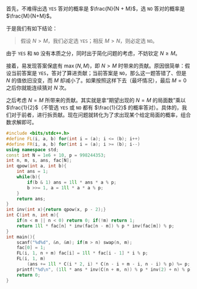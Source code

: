 首先，不难得出选 `YES` 答对的概率是 $\frac{N}{N + M}$，选 `NO` 答对的概率是 $\frac{M}{N+M}$。

于是我们有如下结论：

> 假设 $N > M$，我们必定选 `YES`；相反 $M > N$，则必定选 `NO`。

由于 `YES` 和 `NO` 没有本质之分，同时出于简化问题的考虑，不妨钦定 $N \geq M$。

接着，易发现答案保底有 $\max(N,M)$，即 $N>M$ 时带来的贡献。原因很简单：假设当前答案是 `YES`，答对了算进贡献；当前答案是 `NO`，那么这一题答错了、但是 $N$ 的值依旧没变，而 $M$ 却减小了。如果按照这样下去（最坏情况），最后 $M=0$ 之后你就能连续猜对 $N$ 次。

之后考虑 $N=M$ 所带来的贡献。其实就是拿“期望出现的 $N=M$ 的局面数”乘以 $\frac{1}{2}$（不管选 `YES` 或 `NO` 都有 $\frac{1}{2}$ 的概率答对）。具体的，我们对于前者，进行拆贡献。现在问题就转化为了求出现某个给定局面的概率，组合数求解即可。

```cpp
#include <bits/stdc++.h>
#define FL(i, a, b) for(int i = (a); i <= (b); i++)
#define FR(i, a, b) for(int i = (a); i >= (b); i--)
using namespace std;
const int N = 1e6 + 10, p = 998244353;
int n, m, s, ans, fac[N];
int qpow(int a, int b){
	int ans = 1;
	while(b){
		if(b & 1) ans = 1ll * ans * a % p;
		b >>= 1, a = 1ll * a * a % p;
	}
	return ans;
}
int inv(int x){return qpow(x, p - 2);}
int C(int n, int m){
	if(n < m || n < 0) return 0; if(!m) return 1;
	return 1ll * fac[n] * inv(fac[n - m]) % p * inv(fac[m]) % p;
}
int main(){
	scanf("%d%d", &n, &m); if(m > n) swap(n, m);
	fac[0] = 1;
	FL(i, 1, n + m) fac[i] = 1ll * fac[i - 1] * i % p;
	FL(i, 1, m)
		(ans += 1ll * C(i * 2, i) * C(n - i + m - i, n - i) % p) %= p;
	printf("%d\n", (1ll * ans * inv(C(n + m, n)) % p * inv(2) + n) % p);
	return 0;
} 
```
